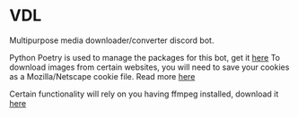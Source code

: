 # VDL
Multipurpose media downloader/converter discord bot.

Python Poetry is used to manage the packages for this bot, get it [here](https://python-poetry.org)
To download images from certain websites, you will need to save your cookies as a Mozilla/Netscape cookie file. Read more [here](https://github.com/mikf/gallery-dl?tab=readme-ov-file#cookies)

Certain functionality will rely on you having ffmpeg installed, download it [here](https://ffmpeg.org/download.html)
